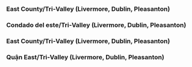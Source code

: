<style>
.h3{
    margin-top:2rem;
}
</style>
<RenderIf language="default">

### East County/Tri-Valley (Livermore, Dublin, Pleasanton)

</RenderIf>
<RenderIf language="es">
 
### Condado del este/Tri-Valley (Livermore, Dublin, Pleasanton)

</RenderIf>
<RenderIf language="zh">

### East County/Tri-Valley (Livermore, Dublin, Pleasanton)

</RenderIf>
<RenderIf language="vi">

### Quận East/Tri-Valley (Livermore, Dublin, Pleasanton)

</RenderIf>
